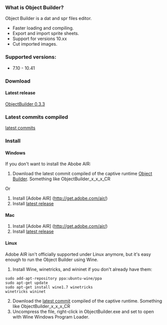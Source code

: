 ### What is Object Builder?

Object Builder is a dat and spr files editor.

* Faster loading and compiling.
* Export and import sprite sheets.
* Support for versions 10.xx
* Cut imported images.



### Supported versions:

* 7.10 - 10.41



### Download

#### Latest release

[ObjectBuilder 0.3.3](https://www.dropbox.com/s/jluqw0bi7e8wcef/ObjectBuilder0.3.3.air)


### Latest commits compiled

[latest commits](https://www.dropbox.com/sh/l6u5ponwfr77bhm/AAAY3xbcGudRzvcjUbizt0tha)



### Install

#### Windows

If you don't want to install the Abobe AIR:

1. Download the latest commit compiled of the captive runtime [Object Builder](https://www.dropbox.com/sh/l6u5ponwfr77bhm/AAAY3xbcGudRzvcjUbizt0tha). Something like ObjectBuilder_x_x_x_CR

Or

1. Install [Adobe AIR] (http://get.adobe.com/air/)
2. Install [latest release](https://github.com/Mignari/ObjectBuilder#latest-release)



#### Mac

1. Install [Adobe AIR] (http://get.adobe.com/air/)
2. Install [latest release](https://github.com/Mignari/ObjectBuilder#latest-release)



#### Linux

Adobe AIR isn't officially supported under Linux anymore, but it's easy enough to run the Object Builder using Wine.

1. Install Wine, winetricks, and wininet if you don't already have them:

```
sudo add-apt-repository ppa:ubuntu-wine/ppa
sudo apt-get update
sudo apt-get install wine1.7 winetricks
winetricks wininet
```
2. Download the [latest commit](https://github.com/Mignari/ObjectBuilder#latest-commits-compiled) compiled of the captive runtime. Something like ObjectBuilder_x_x_x_CR
3. Uncompress the file, right-click in ObjectBuilder.exe and set to open with Wine Windows Program Loader.

